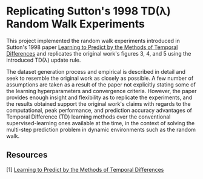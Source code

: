 # Replicating Sutton's 1998 TD(λ) Random Walk Experiments

This project implemented the random walk experiments introduced in Sutton's 1998 paper [Learning to Predict by the Methods of
Temporal Differences](http://incompleteideas.net/papers/sutton-88-with-erratum.pdf) and replicates the original work's figures
3, 4, and 5 using the introduced TD(λ) update rule.

The dataset generation process and empirical is described in detail and seek to resemble the original work as closely
as possible. A few number of assumptions are taken as a result of the paper not explicitly stating some of the learning
hyperparameters and convergence criteria. However, the paper provides enough insight and flexibility as to replicate the
experiments, and the results obtained support the original work's claims with regards to the
computational, peak performance, and prediction accuracy advantages of Temporal Difference (TD) learning methods over the
conventional supervised-learning ones available at the time, in the context of solving the multi-step prediction problem 
in dynamic environments such as the random walk.

## Resources

[1] [Learning to Predict by the Methods of Temporal Differences](http://incompleteideas.net/papers/sutton-88-with-erratum.pdf)
